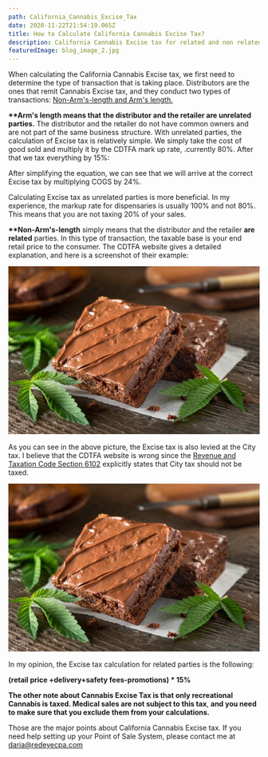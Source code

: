 ```yaml
---
path: California_Cannabis_Excise_Tax
date: 2020-11-22T21:54:19.065Z
title: How to Calculate California Cannabis Excise Tax?
description: California Cannabis Excise tax for related and non related parties
featuredImage: blog_image_2.jpg
---
```


When calculating the California Cannabis Excise tax, we first need to determine the type of transaction that is taking place. Distributors are the ones that remit Cannabis Excise tax, and they conduct two types of transactions: [Non-Arm's-length and Arm's length.](https://www.cdtfa.ca.gov/industry/cannabis.htm#Distributors)

**\*\*Arm's length means that the distributor and the retailer are unrelated parties.** The distributor and the retailer do not have common owners and are not part of the same business structure. With unrelated parties, the calculation of Excise tax is relatively simple. We simply take the cost of good sold and multiply it by the CDTFA mark up rate, .currently 80%. After that we tax everything by 15%:

After simplifying the equation, we can see that we will arrive at the correct Excise tax by multiplying COGS by 24%.

Calculating Excise tax as unrelated parties is more beneficial. In my experience, the markup rate for dispensaries is usually 100% and not 80%. This means that you are not taxing 20% of your sales.

**\*\*Non-Arm's-length** simply means that the distributor and the retailer **are related** parties. In this type of transaction, the taxable base is your end retail price to the consumer. The CDTFA website gives a detailed explanation, and here is a screenshot of their example:

![](./blog_image.jpeg 'CDTFA Cannabis Excise Tax Example')

As you can see in the above picture, the Excise tax is also levied at the City tax. I believe that the CDTFA website is wrong since the [Revenue and Taxation Code Section 6102](https://www.cdtfa.ca.gov/lawguides/vol1/sutl/6012.html) explicitly states that City tax should not be taxed.

![](./blog_image.jpeg 'Section 6102(c)(5)')

In my opinion, the Excise tax calculation for related parties is the following:

**(retail price +delivery+safety fees-promotions) \* 15%**

**The other note about Cannabis Excise Tax is that only recreational Cannabis is taxed. Medical sales are not subject to this tax**, **and you need to make sure that you exclude them from your calculations.**

Those are the major points about California Cannabis Excise tax. If you need help setting up your Point of Sale System, please contact me at daria@redeyecpa.com
